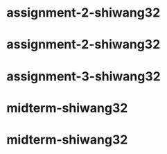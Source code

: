 # assignment-2-shiwang32
# assignment-2-shiwang32
# assignment-3-shiwang32
# midterm-shiwang32
# midterm-shiwang32
